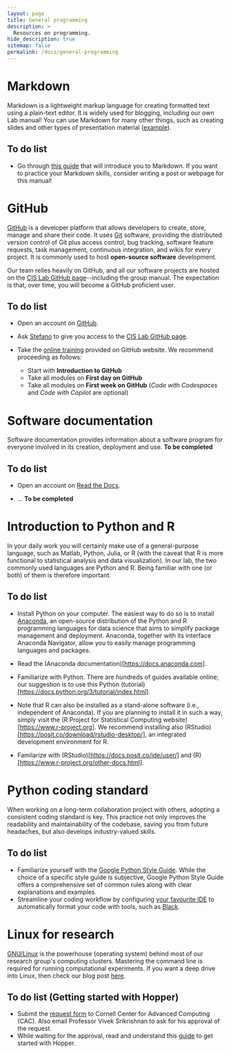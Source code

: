 ```yaml
---
layout: page
title: General programming
description: >
  Resources on programming.
hide_description: true
sitemap: false
permalink: /docs/general-programming
---
```


# Markdown

Markdown is a lightweight markup language for creating formatted text using a plain-text editor. It is widely used for blogging, including our own Lab manual! You can use Markdown for many other things, such as creating slides and other types of presentation material ([example](https://rmarkdown.rstudio.com/index.html)).

## To do list

- Go through [this guide](https://www.markdownguide.org) that will introduce you to Markdown. If you want to practice your Markdown skills, consider writing a post or webpage for this manual!


# GitHub

[GitHub](https://github.com) is a developer platform that allows developers to create, store, manage and share their code. It uses [Git](https://www.git-scm.com) software, providing the distributed version control of Git plus access control, bug tracking, software feature requests, task management, continuous integration, and wikis for every project. It is commonly used to host **open-source software** development.

Our team relies heavily on GitHub, and all our software projects are hosted on the [CIS Lab GitHub page](https://github.com/Critical-Infrastructure-Systems-Lab)--including the group manual. The expectation is that, over time, you will become a GitHub proficient user.

## To do list

- Open an account on [GitHub](https://github.com).

- Ask [Stefano](emailto:galelli@cornell.edu) to give you access to the [CIS Lab GitHub page](https://github.com/Critical-Infrastructure-Systems-Lab).

- Take the [online training](https://skills.github.com) provided on GitHub website. We recommend proceeding as follows:
  - Start with **Introduction to GitHub**
  - Take all modules on **First day on GitHub**
  - Take all modules on **First week on GitHub** (*Code with Codespaces* and *Code with Copilot* are optional)


# Software documentation

Software documentation provides information about a software program for everyone involved in its creation, deployment and use. **To be completed**

## To do list

- Open an account on [Read the Docs](https://about.readthedocs.com).

- ... **To be completed**


# Introduction to Python and R

In your daily work you will certainly make use of a general-purpose language, such as Matlab, Python, Julia, or R (with the caveat that R is more functional to statistical analysis and data visualization). In our lab, the two commonly used languages are Python and R. Being familiar with one (or both) of them is therefore important. 

## To do list

- Install Python on your computer. The easiest way to do so is to install [Anaconda](https://www.anaconda.com), an open-source distribution of the Python and R programming languages for data science that aims to simplify package management and deployment. Anaconda, together with its interface Anaconda Navigator, allow you to easily manage programming languages and packages.

- Read the (Anaconda documentation)[https://docs.anaconda.com].

- Familiarize with Python. There are hundreds of guides available online; our suggestion is to use this Python (tutorial)[https://docs.python.org/3/tutorial/index.html].

- Note that R can also be installed as a stand-alone software (i.e., independent of Anaconda). If you are planning to install it in such a way, simply visit the (R Project for Statistical Computing website)[https://www.r-project.org]. We recommend installing also (RStudio)[https://posit.co/download/rstudio-desktop/], an integrated development environment for R.

- Familarize with (RStudio)[https://docs.posit.co/ide/user/] and (R)[https://www.r-project.org/other-docs.html].
  
 
# Python coding standard
When working on a long-term collaboration project with others, adopting a consistent coding standard is key. This practice not only improves the readability and maintainability of the codebase, saving you from future headaches, but also develops industry-valued skills.

## To do list

- Familiarize yourself with the [Google Python Style Guide](https://google.github.io/styleguide/pyguide.html). While the choice of a specific style guide is subjective, Google Python Style Guide offers a comprehensive set of common rules along with clear explanations and examples.
- Streamline your coding workflow by configuring [your favourite IDE](https://code.visualstudio.com/docs/python/formatting) to automatically format your code with tools, such as [Black](https://www.freecodecamp.org/news/auto-format-your-python-code-with-black/).

# Linux for research

[GNU/Linux](https://www.gnu.org/gnu/linux-and-gnu.html) is the powerhouse (operating system) behind most of our research group's computing clusters. Mastering the command line is required for running computational experiments. If you want a deep drive into Linux, then check our blog post [here](https://critical-infrastructure-systems-lab.github.io/manual/programming/2024-07-10-tutorial-linux-1/).

## To do list (Getting started with Hopper)

- Submit the [request form](https://www.cac.cornell.edu/services/external/RequestCACid.aspx?ProjectID=vs498_0001) to Cornell Center for Advanced Computing (CAC). Also email Professor Vivek Srikrishnan to ask for his approval of the request.
- While waiting for the approval, read and understand this [guide](https://github.com/Cornell-EWRS/hopper) to get started with Hopper.

